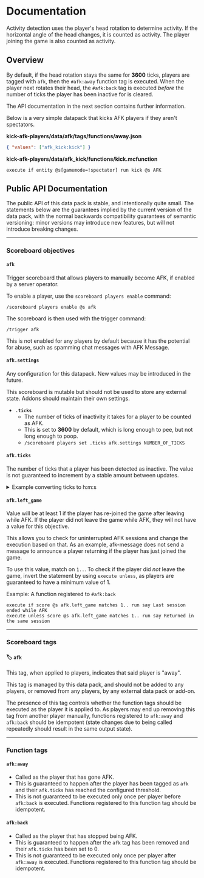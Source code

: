 # Documentation

Activity detection uses the player's head rotation to determine activity. If the
horizontal angle of the head changes, it is counted as activity. The player
joining the game is also counted as activity.

## Overview

By default, if the head rotation stays the same for **3600** ticks, players are
tagged with `afk`, then the `#afk:away` function tag is executed. When the
player next rotates their head, the `#afk:back` tag is executed _before_ the
number of ticks the player has been inactive for is cleared.

The API documentation in the next section contains further information.

Below is a very simple datapack that kicks AFK players if they aren't
spectators.

**kick-afk-players/data/afk/tags/functions/away.json**

```json
{ "values": ["afk_kick:kick"] }
```

**kick-afk-players/data/afk_kick/functions/kick.mcfunction**

```mcfunction
execute if entity @s[gamemode=!spectator] run kick @s AFK
```

## Public API Documentation

The public API of this data pack is stable, and intentionally quite small. The
statements below are the guarantees implied by the current version of the data
pack, with the normal backwards compatibility guarantees of semantic versioning:
minor versions may introduce new features, but will not introduce breaking
changes.

---

### Scoreboard objectives

#### `afk`

Trigger scoreboard that allows players to manually become AFK, if enabled by a
server operator.

To enable a player, use the `scoreboard players enable` command:

```mcfunction
/scoreboard players enable @s afk
```

The scoreboard is then used with the trigger command:

```mcfunction
/trigger afk
```

This is not enabled for any players by default because it has the potential for
abuse, such as spamming chat messages with AFK Message.

#### `afk.settings`

Any configuration for this datapack. New values may be introduced in the future.

This scoreboard is mutable but should not be used to store any external state.
Addons should maintain their own settings.

- **`.ticks`**
  - The number of ticks of inactivity it takes for a player to be counted as
    AFK.
  - This is set to **3600** by default, which is long enough to pee, but not
    long enough to poop.
  - `/scoreboard players set .ticks afk.settings NUMBER_OF_TICKS`

#### `afk.ticks`

The number of ticks that a player has been detected as inactive. The value is
not guaranteed to increment by a stable amount between updates.

<details>
<summary>Example converting ticks to h:m:s</summary>

The example below converts the time inactive to hours, minutes, and seconds. To
get the _total_ number for any of these values, remove the modulo operation.

```mcfunction
scoreboard objectives add constant dummy
scoreboard players set #hour constant 72000
scoreboard players set #minute constant 1200
scoreboard players set #second constant 20

scoreboard objectives add hours_inactive dummy
scoreboard objectives add minutes_inactive dummy
scoreboard objectives add seconds_inactive dummy

# Get the total number of hours
scoreboard players operation @s hours_inactive = @s afk.ticks
scoreboard players operation @s hours_inactive /= #hour constant

# Get the number of minutes within an hour
scoreboard players operation @s minutes_inactive = @s afk.ticks
scoreboard players operation @s minutes_inactive %= #hour constant
scoreboard players operation @s minutes_inactive /= #minute constant

# Get the number of seconds within a minute, e.g. if inactive for
# 3m21s, the value will be 21.
scoreboard players operation @s minute_seconds_inactive = @s afk.ticks
scoreboard players operation @s minute_seconds_inactive %= #minute constant
scoreboard players operation @s minute_seconds_inactive /= #second constant
```

</details>

#### `afk.left_game`

Value will be at least 1 if the player has re-joined the game after leaving
while AFK. If the player did not leave the game while AFK, they will not have a
value for this objective.

This allows you to check for uninterrupted AFK sessions and change the execution
based on that. As an example, afk-message does not send a message to announce a
player returning if the player has just joined the game.

To use this value, match on `1..`. To check if the player did _not_ leave the
game, invert the statement by using `execute unless`, as players are guaranteed
to have a minimum value of 1.

Example: A function registered to `#afk:back`

```mcfunction
execute if score @s afk.left_game matches 1.. run say Last session ended while AFK
execute unless score @s afk.left_game matches 1.. run say Returned in the same session
```

---

### Scoreboard tags

#### 🏷️ `afk`

This tag, when applied to players, indicates that said player is "away".

This tag is managed by this data pack, and should not be added to any players,
or removed from any players, by any external data pack or add-on.

The presence of this tag controls whether the function tags should be executed
as the player it is applied to. As players may end up removing this tag from
another player manually, functions registered to `afk:away` and `afk:back`
should be idempotent (state changes due to being called repeatedly should result
in the same output state).

---

### Function tags

#### `afk:away`

- Called as the player that has gone AFK.
- This is guaranteed to happen after the player has been tagged as `afk` and
  their `afk.ticks` has reached the configured threshold.
- This is not guaranteed to be executed only once per player before `afk:back`
  is executed. Functions registered to this function tag should be idempotent.

#### `afk:back`

- Called as the player that has stopped being AFK.
- This is guaranteed to happen after the `afk` tag has been removed and their
  `afk.ticks` has been set to 0.
- This is not guaranteed to be executed only once per player after `afk:away` is
  executed. Functions registered to this function tag should be idempotent.
